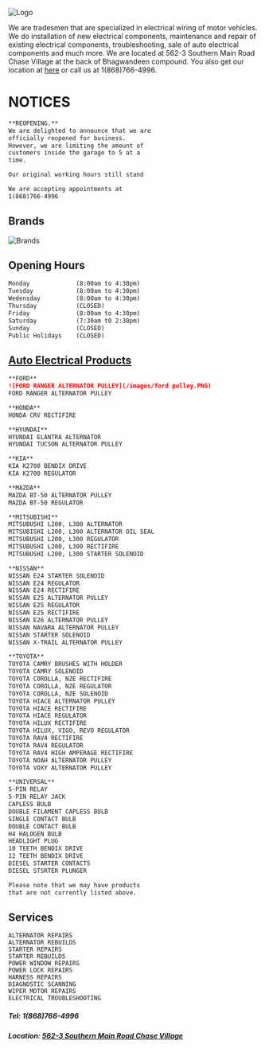 ![Logo](/images/logo.PNG)

We are tradesmen that are specialized in electrical wiring of motor vehicles. We do installation of new electrical components, maintenance and repair of existing electrical components, troubleshooting, sale of auto electrical components and much more. We are located at 562-3 Southern Main Road Chase Village at the back of Bhagwandeen compound. You also get our location at [here](https://goo.gl/maps/eLG3ReSuLZGH9Hyr6) or call us at 1(868)766-4996.


# NOTICES
```markdown 
**REOPENING.**
We are delighted to announce that we are 
officially reopened for business. 
However, we are limiting the amount of 
customers inside the garage to 5 at a
time.

Our original working hours still stand 

We are accepting appointments at 
1(868)766-4996
```

## Brands
![Brands](/images/brands.jpg)


## Opening Hours
```markdown
Monday             (8:00am to 4:30pm)
Tuesday            (8:00am to 4:30pm)
Wedensday          (8:00am to 4:30pm)
Thursday           (CLOSED)
Friday             (8:00am to 4:30pm)
Saturday           (7:30am t0 2:30pm)
Sunday             (CLOSED)
Public Holidays    (CLOSED)
```


## [Auto Electrical Products](https://bit.ly/2XyhlFF)
```markdown
**FORD**
![FORD RANGER ALTERNATOR PULLEY](/images/ford pulley.PNG)
FORD RANGER ALTERNATOR PULLEY

**HONDA**
HONDA CRV RECTIFIRE

**HYUNDAI**
HYUNDAI ELANTRA ALTERNATOR
HYUNDAI TUCSON ALTERNATOR PULLEY

**KIA**
KIA K2700 BENDIX DRIVE
KIA K2700 REGULATOR

**MAZDA**
MAZDA BT-50 ALTERNATOR PULLEY
MAZDA BT-50 REGULATOR

**MITSUBISHI**
MITSUBUSHI L200, L300 ALTERNATOR
MITSUBISHI L200, L300 ALTERNATOR OIL SEAL
MITSUBUSHI L200, L300 REGULATOR
MITSUBUSHI L200, L300 RECTIFIRE
MITSUBUSHI L200, L300 STARTER SOLENOID

**NISSAN**
NISSAN E24 STARTER SOLENOID
NISSAN E24 REGULATOR
NISSAN E24 RECTIFIRE
NISSAN E25 ALTERNATOR PULLEY
NISSAN E25 REGULATOR
NISSAN E25 RECTIFIRE
NISSAN E26 ALTERNATOR PULLEY
NISSAN NAVARA ALTERNATOR PULLEY
NISSAN STARTER SOLENOID
NISSAN X-TRAIL ALTERNATOR PULLEY

**TOYOTA**
TOYOTA CAMRY BRUSHES WITH HOLDER
TOYOTA CAMRY SOLENOID
TOYOTA COROLLA, NZE RECTIFIRE
TOYOTA COROLLA, NZE REGULATOR
TOYOTA COROLLA, NZE SOLENOID
TOYOTA HIACE ALTERNATOR PULLEY
TOYOTA HIACE RECTIFIRE
TOYOTA HIACE REGULATOR
TOYOTA HILUX RECTIFIRE
TOYOTA HILUX, VIGO, REVO REGULATOR
TOYOTA RAV4 RECTIFIRE
TOYOTA RAV4 REGULATOR
TOYOTA RAV4 HIGH AMPERAGE RECTIFIRE
TOYOTA NOAH ALTERNATOR PULLEY
TOYOTA VOXY ALTERNATOR PULLEY

**UNIVERSAL**
5-PIN RELAY
5-PIN RELAY JACK
CAPLESS BULB
DOUBLE FILAMENT CAPLESS BULB
SINGLE CONTACT BULB
DOUBLE CONTACT BULB
H4 HALOGEN BULB
HEADLIGHT PLUG
10 TEETH BENDIX DRIVE
12 TEETH BENDIX DRIVE
DIESEL STARTER CONTACTS
DIESEL STSRTER PLUNGER

Please note that we may have products 
that are not currently listed above.
```

## Services
```
ALTERNATOR REPAIRS
ALTERNATOR REBUILDS
STARTER REPAIRS
STARTER REBUILDS
POWER WINDOW REPAIRS
POWER LOCK REPAIRS
HARNESS REPAIRS
DIAGNOSTIC SCANNING
WIPER MOTOR REPAIRS
ELECTRICAL TROUBLESHOOTING
```

##### Tel: 1(868)766-4996 
##### Location: [562-3 Southern Main Road Chase Village](https://goo.gl/maps/eLG3ReSuLZGH9Hyr6)
